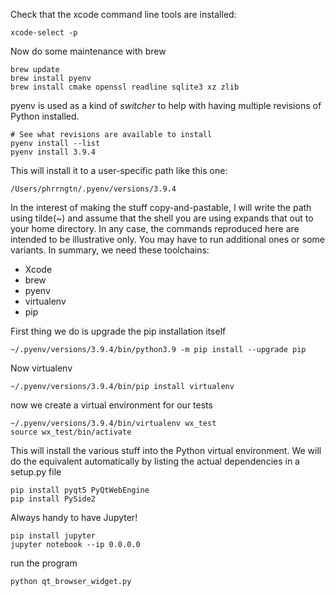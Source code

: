 Check that the xcode command line tools are installed:
```shell
xcode-select -p
```

Now do some maintenance with brew

```shell
brew update
brew install pyenv
brew install cmake openssl readline sqlite3 xz zlib
```

pyenv is used as a kind of _switcher_ to help with having multiple revisions of Python installed.
```shell
# See what revisions are available to install
pyenv install --list
pyenv install 3.9.4
```
This will install it to a user-specific path like this one:
```shell
/Users/phrrngtn/.pyenv/versions/3.9.4
```
In the interest of making the stuff copy-and-pastable, I will write the path using tilde(~) and assume that the shell you are using expands that out to your home directory. In any case, the commands reproduced here are intended to be illustrative only. You may have to run additional ones or some variants. In summary, we need these toolchains:
- Xcode
- brew
- pyenv
- virtualenv
- pip

First thing we do is upgrade the pip installation itself
```shell
~/.pyenv/versions/3.9.4/bin/python3.9 -m pip install --upgrade pip
```
Now virtualenv
```shell
~/.pyenv/versions/3.9.4/bin/pip install virtualenv
```

now we  create a virtual environment for our tests
```shell
~/.pyenv/versions/3.9.4/bin/virtualenv wx_test
source wx_test/bin/activate
```
This will install the various stuff into the Python virtual environment. We will do the equivalent automatically by listing the actual dependencies in a setup.py file

```shell
pip install pyqt5 PyQtWebEngine
pip install PySide2
```

Always handy to have Jupyter!
```shell
pip install jupyter
jupyter notebook --ip 0.0.0.0
```
run the program
```shell
python qt_browser_widget.py
```
